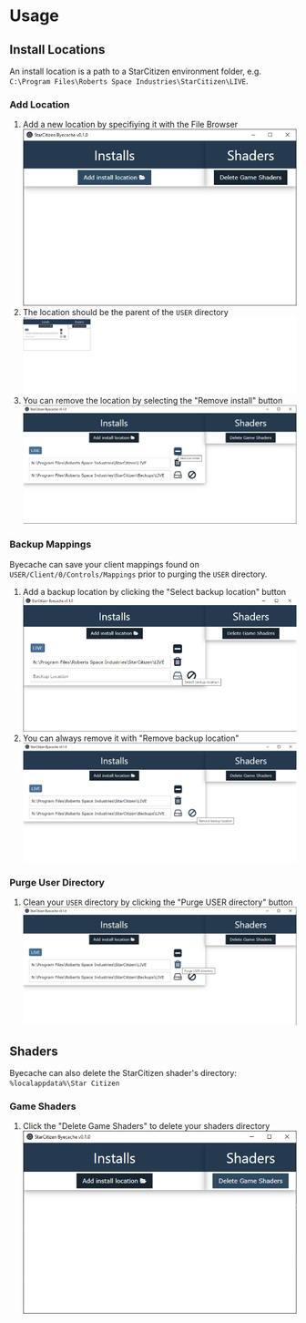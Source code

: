 # Usage

## Install Locations

An install location is a path to a StarCitizen environment folder, e.g. `C:\Program Files\Roberts Space Industries\StarCitizen\LIVE`.

### Add Location

1. Add a new location by specifiying it with the File Browser
![](../imgs/usage/add_install.png)
2. The location should be the parent of the `USER` directory
![](../imgs/usage/added_location.png)
3. You can remove the location by selecting the "Remove install" button
![](../imgs/usage/remove_install.png) 

### Backup Mappings

Byecache can save your client mappings found on `USER/Client/0/Controls/Mappings` prior to purging the `USER` directory.

1. Add a backup location by clicking the "Select backup location" button
![](../imgs/usage/add_backup.png)
2. You can always remove it with "Remove backup location"
![](../imgs/usage/remove_backup.png)

### Purge User Directory

1. Clean your `USER` directory by clicking the "Purge USER directory" button
![](../imgs/usage/purge_directory.png)


## Shaders

Byecache can also delete the StarCitizen shader's directory: `%localappdata%\Star Citizen`

### Game Shaders

1. Click the "Delete Game Shaders" to delete your shaders directory
![](../imgs/usage/delete_shaders.png)
